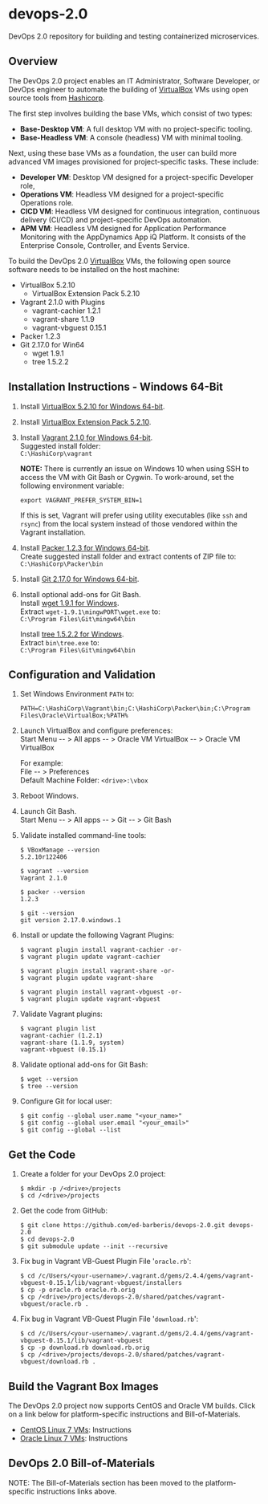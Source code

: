 # devops-2.0

DevOps 2.0 repository for building and testing containerized microservices.

## Overview

The DevOps 2.0 project enables an IT Administrator, Software Developer, or DevOps engineer to automate the building of [VirtualBox](https://www.virtualbox.org/) VMs using open source tools from [Hashicorp](https://www.hashicorp.com/).

The first step involves building the base VMs, which consist of two types:

-	__Base-Desktop VM__: A full desktop VM with no project-specific tooling.
-	__Base-Headless VM__: A console (headless) VM with minimal tooling.

Next, using these base VMs as a foundation, the user can build more advanced VM images provisioned for project-specific tasks. These include:

-	__Developer VM__: Desktop VM designed for a project-specific Developer role,
-	__Operations VM__: Headless VM designed for a project-specific Operations role.
-	__CICD VM__: Headless VM designed for continuous integration, continuous delivery (CI/CD) and project-specific DevOps automation.
-	__APM VM__: Headless VM designed for Application Performance Monitoring with the AppDynamics App iQ Platform. It consists of the Enterprise Console, Controller, and Events Service.

To build the DevOps 2.0 [VirtualBox](https://www.virtualbox.org/) VMs, the following open source software needs to be installed on the host machine:

-	VirtualBox 5.2.10
	-	VirtualBox Extension Pack 5.2.10
-	Vagrant 2.1.0 with Plugins
	-	vagrant-cachier 1.2.1
	-	vagrant-share 1.1.9
	-	vagrant-vbguest 0.15.1
-	Packer 1.2.3
-	Git 2.17.0 for Win64
	-	wget 1.9.1
	-	tree 1.5.2.2

## Installation Instructions - Windows 64-Bit

1.	Install [VirtualBox 5.2.10 for Windows 64-bit](https://download.virtualbox.org/virtualbox/5.2.10/VirtualBox-5.2.10-122406-Win.exe).

2.	Install [VirtualBox Extension Pack 5.2.10](https://download.virtualbox.org/virtualbox/5.2.10/Oracle_VM_VirtualBox_Extension_Pack-5.2.10-122406.vbox-extpack).

3.	Install [Vagrant 2.1.0 for Windows 64-bit](https://releases.hashicorp.com/vagrant/2.1.0/vagrant_2.1.0_x86_64.msi).  
    Suggested install folder:  
    `C:\HashiCorp\vagrant`  

    **NOTE:** There is currently an issue on Windows 10 when using SSH to access the VM with Git Bash or Cygwin. To work-around, set the following environment variable:  
    ```
    export VAGRANT_PREFER_SYSTEM_BIN=1
    ```

    If this is set, Vagrant will prefer using utility executables (like `ssh` and `rsync`) from the local system instead of those vendored within the Vagrant installation.  

4.	Install [Packer 1.2.3 for Windows 64-bit](https://releases.hashicorp.com/packer/1.2.3/packer_1.2.3_windows_amd64.zip).  
    Create suggested install folder and extract contents of ZIP file to:  
    `C:\HashiCorp\Packer\bin`  

5.	Install [Git 2.17.0 for Windows 64-bit](https://github.com/git-for-windows/git/releases/download/v2.17.0.windows.1/Git-2.17.0-64-bit.exe).

6.	Install optional add-ons for Git Bash.  
    Install [wget 1.9.1 for Windows](https://sourceforge.net/projects/mingw/files/Other/mingwPORT/Current%20Releases/wget-1.9.1-mingwPORT.tar.bz2/download).  
    Extract `wget-1.9.1\mingwPORT\wget.exe` to:  
    `C:\Program Files\Git\mingw64\bin`

    Install [tree 1.5.2.2 for Windows](https://sourceforge.net/projects/gnuwin32/files/tree/1.5.2.2/tree-1.5.2.2-bin.zip/download).  
    Extract `bin\tree.exe` to:  
    `C:\Program Files\Git\mingw64\bin`

## Configuration and Validation

1.	Set Windows Environment `PATH` to:

    ```
    PATH=C:\HashiCorp\Vagrant\bin;C:\HashiCorp\Packer\bin;C:\Program Files\Oracle\VirtualBox;%PATH%
    ```

2.	Launch VirtualBox and configure preferences:  
    Start Menu -- > All apps -- > Oracle VM VirtualBox -- > Oracle VM VirtualBox

    For example:  
    File -- > Preferences  
    Default Machine Folder: `<drive>:\vbox`

3.	Reboot Windows.

4.	Launch Git Bash.  
    Start Menu -- > All apps -- > Git -- > Git Bash

5.	Validate installed command-line tools:

    ```
    $ VBoxManage --version
    5.2.10r122406

    $ vagrant --version
    Vagrant 2.1.0

    $ packer --version
    1.2.3

    $ git --version
    git version 2.17.0.windows.1
    ```

6.	Install or update the following Vagrant Plugins:

    ```
    $ vagrant plugin install vagrant-cachier -or-
    $ vagrant plugin update vagrant-cachier

    $ vagrant plugin install vagrant-share -or-
    $ vagrant plugin update vagrant-share

    $ vagrant plugin install vagrant-vbguest -or-
    $ vagrant plugin update vagrant-vbguest
    ```

7.	Validate Vagrant plugins:

    ```
    $ vagrant plugin list
    vagrant-cachier (1.2.1)
    vagrant-share (1.1.9, system)
    vagrant-vbguest (0.15.1)
    ```

8.	Validate optional add-ons for Git Bash:

    ```
    $ wget --version
    $ tree --version
    ```

9.	Configure Git for local user:

    ```
    $ git config --global user.name "<your_name>"
    $ git config --global user.email "<your_email>"
    $ git config --global --list
    ```

## Get the Code

1.	Create a folder for your DevOps 2.0 project:

    ```
    $ mkdir -p /<drive>/projects
    $ cd /<drive>/projects
    ```

2.	Get the code from GitHub:

    ```
    $ git clone https://github.com/ed-barberis/devops-2.0.git devops-2.0
    $ cd devops-2.0
    $ git submodule update --init --recursive
    ```

3.	Fix bug in Vagrant VB-Guest Plugin File '`oracle.rb`':

    ```
    $ cd /c/Users/<your-username>/.vagrant.d/gems/2.4.4/gems/vagrant-vbguest-0.15.1/lib/vagrant-vbguest/installers
    $ cp -p oracle.rb oracle.rb.orig
    $ cp /<drive>/projects/devops-2.0/shared/patches/vagrant-vbguest/oracle.rb .
    ```

4.	Fix bug in Vagrant VB-Guest Plugin File '`download.rb`':
    ```
    $ cd /c/Users/<your-username>/.vagrant.d/gems/2.4.4/gems/vagrant-vbguest-0.15.1/lib/vagrant-vbguest
    $ cp -p download.rb download.rb.orig
    $ cp /<drive>/projects/devops-2.0/shared/patches/vagrant-vbguest/download.rb .
    ```

## Build the Vagrant Box Images

The DevOps 2.0 project now supports CentOS and Oracle VM builds. Click on a link below for platform-specific instructions and Bill-of-Materials.

-	[CentOS Linux 7 VMs](CENTOS_VM_BUILD_INSTRUCTIONS.md): Instructions
-	[Oracle Linux 7 VMs](ORACLE_VM_BUILD_INSTRUCTIONS.md): Instructions

## DevOps 2.0 Bill-of-Materials

NOTE: The Bill-of-Materials section has been moved to the platform-specific instructions links above.
